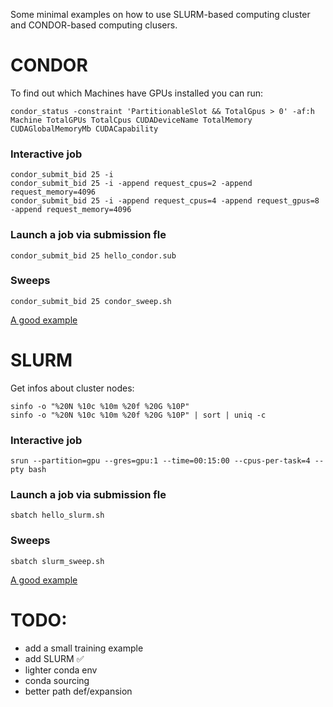 
Some minimal examples on how to use SLURM-based computing cluster and CONDOR-based computing clusers.


# CONDOR
To find out which Machines have GPUs installed you can run:
```
condor_status -constraint 'PartitionableSlot && TotalGpus > 0' -af:h Machine TotalGPUs TotalCpus CUDADeviceName TotalMemory CUDAGlobalMemoryMb CUDACapability
```

### Interactive job
```
condor_submit_bid 25 -i
condor_submit_bid 25 -i -append request_cpus=2 -append request_memory=4096
condor_submit_bid 25 -i -append request_cpus=4 -append request_gpus=8 -append request_memory=4096
```

### Launch a job via submission fle
```
condor_submit_bid 25 hello_condor.sub
```

### Sweeps
```
condor_submit_bid 25 condor_sweep.sh
```
[A good example](https://research.cs.wisc.edu/htcondor/tutorials/intl-grid-school-3/submit_first.html)


# SLURM
Get infos about cluster nodes:
```
sinfo -o "%20N %10c %10m %20f %20G %10P"
sinfo -o "%20N %10c %10m %20f %20G %10P" | sort | uniq -c
```

### Interactive job
```
srun --partition=gpu --gres=gpu:1 --time=00:15:00 --cpus-per-task=4 --pty bash
```

### Launch a job via submission fle
```
sbatch hello_slurm.sh
```

### Sweeps
```
sbatch slurm_sweep.sh
```
[A good example](https://rcpedia.stanford.edu/topicGuides/jobArrayPythonExample.html)

# TODO:
- add a small training example
- add SLURM :white_check_mark:
- lighter conda env
- conda sourcing
- better path def/expansion
